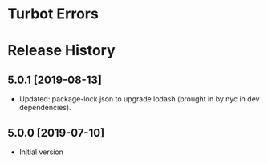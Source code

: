 # Turbot Errors

# Release History

## 5.0.1 [2019-08-13]

- Updated: package-lock.json to upgrade lodash (brought in by nyc in dev dependencies).

## 5.0.0 [2019-07-10]

- Initial version
